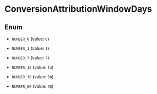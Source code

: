 

# ConversionAttributionWindowDays

## Enum


* `NUMBER_0` (value: `0`)

* `NUMBER_1` (value: `1`)

* `NUMBER_7` (value: `7`)

* `NUMBER_14` (value: `14`)

* `NUMBER_30` (value: `30`)

* `NUMBER_60` (value: `60`)



